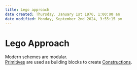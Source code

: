 ```yaml
---  
title: Lego approach  
date created: Thursday, January 1st 1970, 1:00:00 am  
date modified: Monday, September 2nd 2024, 3:55:15 pm  
---  
```

# Lego Approach  
Modern schemes are modular.  
[Primitives](./Primitive.md) are used as building blocks to create [Constructions](./Construction_28Mode29.md).  
